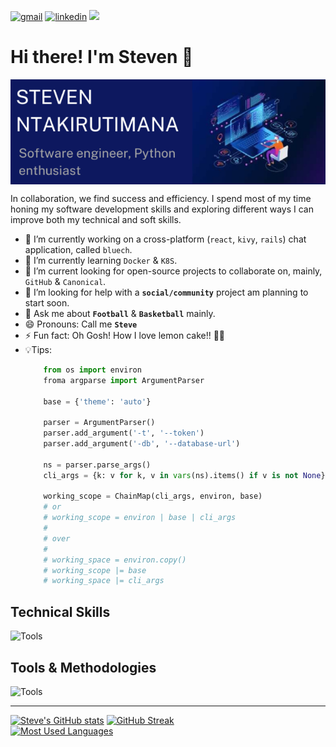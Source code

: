 <!--
**sntakirutimana72/sntakirutimana72** is a ✨ _special_ ✨ repository because its `README.md` (this file) appears on your GitHub profile.

Here are some ideas to get you started:

- 🔭 I’m currently working on ...
- 🌱 I’m currently learning ...
- 👯 I’m looking to collaborate on ...
- 🤔 I’m looking for help with ...
- 💬 Ask me about ...
- 📫 How to reach me: ...
- 😄 Pronouns: ...
- ⚡ Fun fact: ...
-->

[![gmail](https://img.shields.io/badge/Gmail-D14836?style=for-the-badge&logo=gmail&logoColor=white)](mailto:sntakirutimana72@gmail.com)
[![linkedin](https://img.shields.io/badge/LinkedIn-0077B5?style=for-the-badge&logo=linkedin&logoColor=white)](https://linkedin.com/in/steve-ntakirutimana)
[![](https://img.shields.io/badge/Twitter-1DA1F2?style=for-the-badge&logo=twitter&logoColor=white)]()
# Hi there! I'm Steven 🤗

<img alt="Banner" src="./banner.png" align="center" />

In collaboration, we find success and efficiency. 
I spend most of my time honing my software development skills and exploring different ways 
I can improve both my technical and soft skills.

- 🔭 I’m currently working on a cross-platform (`react`, `kivy`, `rails`) chat application, called `bluech`.
- 🌱 I’m currently learning `Docker` & `K8S`.
- 👯 I’m current looking for open-source projects to collaborate on, mainly, `GitHub` & `Canonical`.
- 🤔 I’m looking for help with a **`social/community`** project am planning to start soon.
- 💬 Ask me about **`Football`** & **`Basketball`** mainly.
- 😄 Pronouns: Call me **`Steve`**
- ⚡ Fun fact: Oh Gosh! How I love lemon cake!! 🍰🤗
- 💡Tips:
    ```python
        from os import environ
        froma argparse import ArgumentParser
        
        base = {'theme': 'auto'}
    
        parser = ArgumentParser()
        parser.add_argument('-t', '--token')
        parser.add_argument('-db', '--database-url')
        
        ns = parser.parse_args()
        cli_args = {k: v for k, v in vars(ns).items() if v is not None}
        
        working_scope = ChainMap(cli_args, environ, base)
        # or
        # working_scope = environ | base | cli_args
        #
        # over
        #
        # working_space = environ.copy()
        # working_scope |= base
        # working_space |= cli_args
    ```


## Technical Skills

![Tools](https://skillicons.dev/icons?i=css,tailwind,html,react,rails,nodejs,django,postgres,js,ts,ruby,py)

## Tools & Methodologies

![Tools](https://skillicons.dev/icons?i=git,github,jest,selenium,postman,vscode,...)

----

[![Steve's GitHub stats](https://github-readme-stats.vercel.app/api?username=sntakirutimana72&count_private=true&show_icons=true&title_color=ee4f51&icon_color=e8f5a5&text_color=f0f0f0&bg_color=1f1f1f&border_color=333333)](https://github.com/anuraghazra/github-readme-stats)
[![GitHub Streak](https://github-readme-streak-stats.herokuapp.com?user=sntakirutimana72&ring=ee4f51&sideNums=ff8&stroke=444&border=333333&background=1f1f1f&sideLabels=0cffd2&dates=eee&fire=f86908&currStreakLabel=222&currStreakNum=0cffd2&date_format=M%20j%5B%2C%20Y%5D)](https://git.io/streak-stats)
<br>
[![Most Used Languages](https://github-readme-stats.vercel.app/api/top-langs/?username=sntakirutimana72&layout=compact&theme=dark&hide_border=true)](https://github.com/anuraghazra/github-readme-stats)
